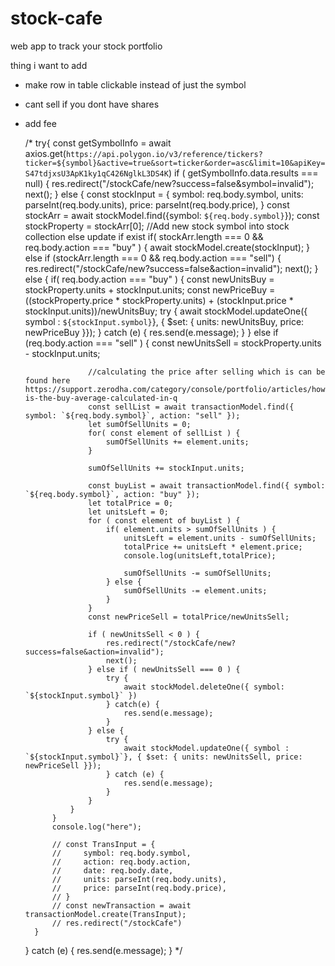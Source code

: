 # stock-cafe
web app to track your stock portfolio

thing i want to add
- make row in table clickable instead of just the symbol
- cant sell if you dont have shares
- add fee

    /*
    try{
        const getSymbolInfo = await axios.get(`https://api.polygon.io/v3/reference/tickers?ticker=${symbol}&active=true&sort=ticker&order=asc&limit=10&apiKey=S47tdjxsU3ApK1ky1qC426NglkL3DS4K`)
        if ( getSymbolInfo.data.results === null) {
            res.redirect("/stockCafe/new?success=false&symbol=invalid");
            next();
        } else {
            const stockInput = {
                symbol: req.body.symbol,
                units: parseInt(req.body.units),
                price: parseInt(req.body.price),
            }
            const stockArr = await stockModel.find({symbol: `${req.body.symbol}`});
            const stockProperty = stockArr[0];
            //Add new stock symbol into stock collection else update if exist
            if( stockArr.length === 0 && req.body.action === "buy" ) {
                await stockModel.create(stockInput);
            } else if (stockArr.length === 0 && req.body.action === "sell") {
                res.redirect("/stockCafe/new?success=false&action=invalid");
                next();
            } else {
                if( req.body.action === "buy" ) {
                    const newUnitsBuy = stockProperty.units + stockInput.units;
                    const newPriceBuy = ((stockProperty.price * stockProperty.units) + (stockInput.price * stockInput.units))/newUnitsBuy;
                    try {
                        await stockModel.updateOne({ symbol : `${stockInput.symbol}`}, { $set: { units: newUnitsBuy, price: newPriceBuy }});
                    } catch (e) {
                        res.send(e.message);
                    }
                } else if (req.body.action === "sell" ) {
                    const newUnitsSell = stockProperty.units - stockInput.units;

                    //calculating the price after selling which is can be found here https://support.zerodha.com/category/console/portfolio/articles/how-is-the-buy-average-calculated-in-q
                    const sellList = await transactionModel.find({ symbol: `${req.body.symbol}`, action: "sell" });
                    let sumOfSellUnits = 0;
                    for( const element of sellList ) {
                        sumOfSellUnits += element.units;
                    }

                    sumOfSellUnits += stockInput.units;

                    const buyList = await transactionModel.find({ symbol: `${req.body.symbol}`, action: "buy" });
                    let totalPrice = 0;
                    let unitsLeft = 0;
                    for ( const element of buyList ) {
                        if( element.units > sumOfSellUnits ) {
                            unitsLeft = element.units - sumOfSellUnits;
                            totalPrice += unitsLeft * element.price;
                            console.log(unitsLeft,totalPrice);

                            sumOfSellUnits -= sumOfSellUnits;
                        } else {
                            sumOfSellUnits -= element.units;
                        }
                    }
                    const newPriceSell = totalPrice/newUnitsSell;

                    if ( newUnitsSell < 0 ) {
                        res.redirect("/stockCafe/new?success=false&action=invalid");
                        next();
                    } else if ( newUnitsSell === 0 ) {
                        try {
                            await stockModel.deleteOne({ symbol: `${stockInput.symbol}` })
                        } catch(e) {
                            res.send(e.message);
                        }
                    } else {
                        try {
                            await stockModel.updateOne({ symbol : `${stockInput.symbol}`}, { $set: { units: newUnitsSell, price: newPriceSell }});
                        } catch (e) {
                            res.send(e.message);
                        }
                    }
                }
            }
            console.log("here");

            // const TransInput = {
            //     symbol: req.body.symbol,
            //     action: req.body.action,
            //     date: req.body.date,
            //     units: parseInt(req.body.units),
            //     price: parseInt(req.body.price),
            // }
            // const newTransaction = await transactionModel.create(TransInput);
            // res.redirect("/stockCafe")
        }
    } catch (e) {
        res.send(e.message);
    }
    */
